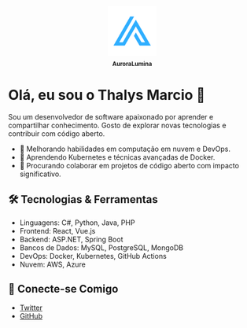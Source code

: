 <div align="center">
  <a href="https://github.com/auroralumina">
    <img src="https://raw.githubusercontent.com/AuroraLumina/.github/main/images/aurora.svg" width="100" />
  </a>
  <br />
  <sub><b>AuroraLumina</b></sub>
</div>

# Olá, eu sou o Thalys Marcio 👋

Sou um desenvolvedor de software apaixonado por aprender e compartilhar conhecimento. Gosto de explorar novas tecnologias e contribuir com código aberto.

- 🔭 Melhorando habilidades em computação em nuvem e DevOps.
- 🌱 Aprendendo Kubernetes e técnicas avançadas de Docker.
- 👯 Procurando colaborar em projetos de código aberto com impacto significativo.

## 🛠️ Tecnologias & Ferramentas
- Linguagens: C#, Python, Java, PHP
- Frontend: React, Vue.js
- Backend: ASP.NET, Spring Boot
- Bancos de Dados: MySQL, PostgreSQL, MongoDB
- DevOps: Docker, Kubernetes, GitHub Actions
- Nuvem: AWS, Azure

## 🔗 Conecte-se Comigo
- [Twitter](https://twitter.com/thalysmarciobn)
- [GitHub](https://github.com/thalysmarciobn)
